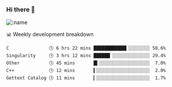 ### Hi there 👋

<!--
**lv2020/lv2020** is a ✨ _special_ ✨ repository because its `README.md` (this file) appears on your GitHub profile.

Here are some ideas to get you started:

- 🔭 I’m currently working on ...
- 🌱 I’m currently learning ...
- 👯 I’m looking to collaborate on ...
- 🤔 I’m looking for help with ...
- 💬 Ask me about ...
- 📫 How to reach me: ...
- 😄 Pronouns: ...
- ⚡ Fun fact: ...
-->
![:name](https://count.getloli.com/get/@:lv2020)
 <!-- waka-box start -->
📊 Weekly development breakdown
```text
C               🕓 6 hrs 22 mins ████████████▎░░░░░░░░ 58.6%
Singularity     🕓 3 hrs 12 mins ██████▏░░░░░░░░░░░░░░ 29.4%
Other           🕓 45 mins       █▍░░░░░░░░░░░░░░░░░░░  7.0%
C++             🕓 12 mins       ▍░░░░░░░░░░░░░░░░░░░░  2.0%
Gettext Catalog 🕓 11 mins       ▎░░░░░░░░░░░░░░░░░░░░  1.7%
```
<!-- Powered by https://github.com/YouEclipse/waka-box-go . -->
<!-- waka-box end -->
